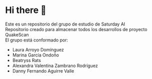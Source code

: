 # Hi there 👋



Este es un repositorio del grupo de estudio de Saturday AI  
Repositorio creado para almacenar todos los desarrollos de proyecto QuakeScan  
El grupo está conformado por:

* Laura Arroyo Domínguez
* Marina García Ondoño
* Beatryss Rats
* Alexandra Valentina Zambrano Rodríguez
* Danny Fernando Aguirre Valle


<!---
QuakeScan/QuakeScan is a ✨ special ✨ repository because its `README.md` (this file) appears on your GitHub profile.
You can click the Preview link to take a look at your changes.
--->
